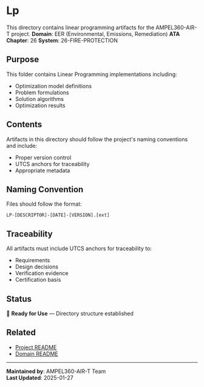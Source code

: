 # Lp
This directory contains linear programming artifacts for the AMPEL360-AIR-T project.
**Domain**: EER (Environmental, Emissions, Remediation)
**ATA Chapter**: 26
**System**: 26-FIRE-PROTECTION

## Purpose
This folder contains Linear Programming implementations including:
- Optimization model definitions
- Problem formulations
- Solution algorithms
- Optimization results

## Contents
Artifacts in this directory should follow the project's naming conventions and include:
- Proper version control
- UTCS anchors for traceability
- Appropriate metadata

## Naming Convention
Files should follow the format:
```
LP-[DESCRIPTOR]-[DATE]-[VERSION].[ext]
```

## Traceability
All artifacts must include UTCS anchors for traceability to:
- Requirements
- Design decisions
- Verification evidence
- Certification basis

## Status
🚧 **Ready for Use** — Directory structure established

## Related
- [Project README](../../README.md)
- [Domain README](../../../README.md)

---
**Maintained by**: AMPEL360-AIR-T Team  
**Last Updated**: 2025-01-27
